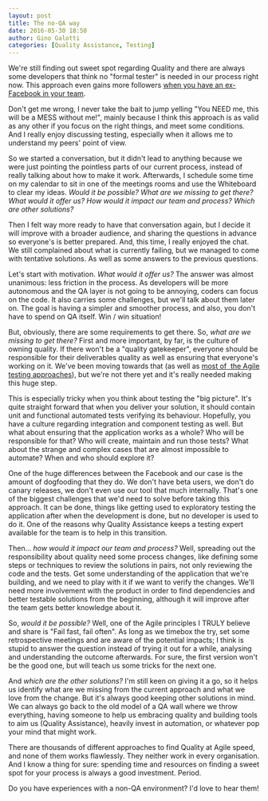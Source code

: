 ```yaml
---
layout: post
title: The no-QA way
date: 2016-05-30 18:50
author: Gino Galotti
categories: [Quality Assistance, Testing]
---
```

We're still finding out sweet spot regarding Quality and there are always some developers that think no "formal tester" is needed in our process right now. This approach even gains more followers [when you have an ex-Facebook in your team](http://www.zdnet.com/article/why-facebook-doesnt-have-or-need-testers/).

Don't get me wrong, I never take the bait to jump yelling "You NEED me, this will be a MESS without me!", mainly because I think this approach is as valid as any other if you focus on the right things, and meet some conditions. And I really enjoy discussing testing, especially when it allows me to understand my peers' point of view.

So we started a conversation, but it didn't lead to anything because we were just pointing the pointless parts of our current process, instead of really talking about how to make it work. Afterwards, I schedule some time on my calendar to sit in one of the meetings rooms and use the Whiteboard to clear my ideas. _Would it be possible? What are we missing to get there? What would it offer us? How would it impact our team and process? Which are other solutions?_

Then I felt way more ready to have that conversation again, but I decide it will improve with a broader audience, and sharing the questions in advance so everyone's is better prepared. And, this time, I really enjoyed the chat. We still complained about what is currently failing, but we managed to come with tentative solutions. As well as some answers to the previous questions.

Let's start with motivation. _What would it offer us?_ The answer was almost unanimous: less friction in the process. As developers will be more autonomous and the QA layer is not going to be annoying, coders can focus on the code. It also carries some challenges, but we'll talk about them later on. The goal is having a simpler and smoother process, and also, you don't have to spend on QA itself. Win / win situation!

But, obviously, there are some requirements to get there. So, _what are we missing to get there?_ First and more important, by far, is the culture of owning quality. If there won't be a "quality gatekeeper", everyone should be responsible for their deliverables quality as well as ensuring that everyone's working on it. We've been moving towards that (as well as [most of  the Agile testing approaches](https://callmegino.wordpress.com/2016/04/03/meet-quality-assistance/)), but we're not there yet and it's really needed making this huge step.

This is especially tricky when you think about testing the "big picture". It's quite straight forward that when you deliver your solution, it should contain unit and functional automated tests verifying its behaviour. Hopefully, you have a culture regarding integration and component testing as well. But what about ensuring that the application works as a whole? Who will be responsible for that? Who will create, maintain and run those tests? What about the strange and complex cases that are almost impossible to automate? When and who should explore it?

One of the huge differences between the Facebook and our case is the amount of dogfooding that they do. We don't have beta users, we don't do canary releases, we don't even use our tool that much internally. That's one of the biggest challenges that we'd need to solve before taking this approach. It can be done, things like getting used to exploratory testing the application after when the development is done, but no developer is used to do it. One of the reasons why Quality Assistance keeps a testing expert available for the team is to help in this transition.

Then... _how would it impact our team and process?_ Well, spreading out the responsibility about quality need some process changes, like defining some steps or techniques to review the solutions in pairs, not only reviewing the code and the tests. Get some understanding of the application that we're building, and we need to play with it if we want to verify the changes. We'll need more involvement with the product in order to find dependencies and better testable solutions from the beginning, although it will improve after the team gets better knowledge about it.

So, _would it be possible?_ Well, one of the Agile principles I TRULY believe and share is "Fail fast, fail often". As long as we timebox the try, set some retrospective meetings and are aware of the potential impacts; I think is stupid to answer the question instead of trying it out for a while, analysing and understanding the outcome afterwards. For sure, the first version won't be the good one, but will teach us some tricks for the next one.

And _which are the other solutions?_ I'm still keen on giving it a go, so it helps us identify what are we missing from the current approach and what we love from the change. But it's always good keeping other solutions in mind. We can always go back to the old model of a QA wall where we throw everything, having someone to help us embracing quality and building tools to aim us (Quality Assistance), heavily invest in automation, or whatever pop your mind that might work.

There are thousands of different approaches to find Quality at Agile speed, and none of them works flawlessly. They neither work in every organisation. And I know a thing for sure: spending time and resources on finding a sweet spot for your process is always a good investment. Period.

Do you have experiences with a non-QA environment? I'd love to hear them!